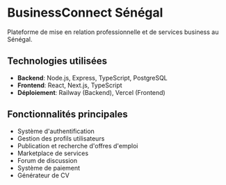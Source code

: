 # BusinessConnect Sénégal

Plateforme de mise en relation professionnelle et de services business au Sénégal.

## Technologies utilisées

- **Backend**: Node.js, Express, TypeScript, PostgreSQL
- **Frontend**: React, Next.js, TypeScript
- **Déploiement**: Railway (Backend), Vercel (Frontend)

## Fonctionnalités principales

- Système d'authentification
- Gestion des profils utilisateurs
- Publication et recherche d'offres d'emploi
- Marketplace de services
- Forum de discussion
- Système de paiement
- Générateur de CV

